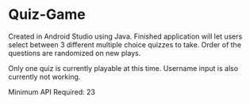 # Quiz-Game
Created in Android Studio using Java. Finished application will let users
select between 3 different multiple choice quizzes to take. Order of the questions
are randomized on new plays.

Only one quiz is currently playable at this time. Username input is also currently not working.

Minimum API Required: 23
